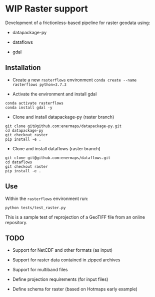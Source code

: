 # WIP Raster support

Development of a frictionless-based pipeline for raster geodata using:

- datapackage-py

- dataflows

- gdal

## Installation

- Create a new `rasterflows` environment
```conda create --name rasterflows python=3.7.3```

- Activate the environment and install gdal
```
conda activate rasterflows
conda install gdal -y
```

- Clone and install datapackage-py (raster branch)
```
git clone git@github.com:enermaps/datapackage-py.git
cd datapackage-py
git checkout raster
pip install -e .
```

- Clone and install dataflows (raster branch)
```
git clone git@github.com:enermaps/dataflows.git
cd dataflows
git checkout raster
pip install -e .
```

## Use
Within the ```rasterflows``` environment run:

```python tests/test_raster.py```

This is a sample test of reprojection of a GeoTIFF file from an online repository.


## TODO

- Support for NetCDF and other formats (as input)

- Support for raster data contained in zipped archives

- Support for multiband files

- Define projection requirements (for input files)

- Define schema for raster (based on Hotmaps early example)

